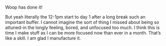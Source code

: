 Woop has done it!

But yeah literally the 12-1pm start to day 1 after a long break such an important buffer.
I cannot imagine the sort of thing I missed about being so attuned-in the longly feeling, bored, and unfocused too much.
I think this is time I make stuff as I can be more focused now than ever in a month.
That’s like a skill. I am glad I manufacture it.